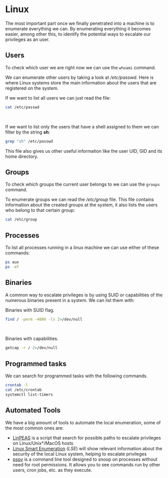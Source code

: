 # Linux

The most important part once we finally penetrated into a machine is to enumerate everything we can.
By enumerating everything it becomes easier, among other this, to identify the potential ways to escalate our privileges as an user.


## Users

To check which user we are right now we can use the `whoami` command.

We can enumerate other users by taking a look at */etc/passwd*. Here is where Linux systems store the main information about the users that are registered on the system.


If we want to list all users we can just read the file:
```bash
cat /etc/passwd
```

<br>

If we want to list only the users that have a shell assigned to them we can filter by the string **sh**:
```bash
grep "sh" /etc/passwd
```


This file also gives us other useful information like the user UID, GID and its home directory.


## Groups

To check which groups the current user belongs to we can use the `groups` command.

To enumerate groups we can read the */etc/group* file. This file contains information about the created groups at the system, it also lists the users who belong to that certain group:
```bash
cat /etc/group
```


## Processes

To list all processes running in a linux machine we can use either of these commands:

```bash
ps aux
ps -ef
```


## Binaries

A common way to escalate privileges is by using SUID or capabilities of the numerous binaries present in a system. We can list them with:

Binaries with SUID flag.
```bash
find / -perm -4000 -ls 2>/dev/null
```

<br>

Binaries with capabilities.
```bash
getcap -r / 2>/dev/null
```


## Programmed tasks

We can search for programmed tasks with the following commands.
```bash
crontab -l
cat /etc/crontab
systemctl list-timers
```




## Automated Tools

We have a big amount of tools to automate the local enumeration, some of the most common ones are:

- [LinPEAS](https://github.com/peass-ng/PEASS-ng/tree/master/linPEAS) is a script that search for possible paths to escalate privileges on Linux/Unix*/MacOS hosts
- [Linux Smart Enumeration](https://github.com/diego-treitos/linux-smart-enumeration) (*LSE*) will show relevant information about the security of the local Linux system, helping to escalate privileges
- [pspy](https://github.com/DominicBreuker/pspy) is a command line tool designed to snoop on processes without need for root permissions. It allows you to see commands run by other users, cron jobs, etc. as they execute.
